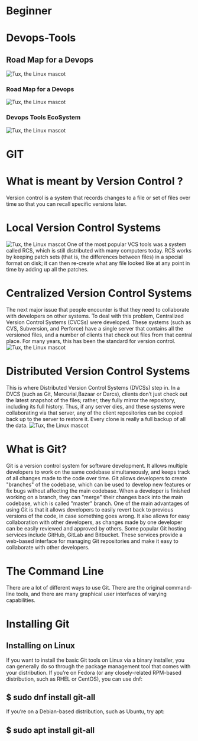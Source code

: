 # Beginner
# Devops-Tools
## Road Map for a Devops
![Tux, the Linux mascot](/Beginner-/IMAGES/Devops-roadMap.png)
### Road Map for a Devops
![Tux, the Linux mascot](/Beginner-/IMAGES/devops-roadmap2.png)
### Devops Tools EcoSystem
![Tux, the Linux mascot](/Beginner-/IMAGES/devops-tools-ecosystem.png)
# **GIT**
# **What is meant by Version Control ?**
Version control is a system that records changes to a file or set of files over time so that you can recall specific versions later.
# **Local Version Control Systems**
![Tux, the Linux mascot](/Beginner-/IMAGES/localversioncontrol.png)
One of the most popular VCS tools was a system called RCS, which is still distributed with many computers today. RCS works by keeping patch sets (that is, the differences between files) in a special format on disk; it can then re-create what any file looked like at any point in time by adding up all the patches.
# **Centralized Version Control Systems**
The next major issue that people encounter is that they need to collaborate with developers on other systems. To deal with this problem, Centralized Version Control Systems (CVCSs) were developed. These systems (such as CVS, Subversion, and Perforce) have a single server that contains all the versioned files, and a number of clients that check out files from that central place. For many years, this has been the standard for version control.
![Tux, the Linux mascot](/Beginner-/IMAGES/centralizedversioncontrol.png)
# **Distributed Version Control Systems**
This is where Distributed Version Control Systems (DVCSs) step in. In a DVCS (such as Git, Mercurial,Bazaar or Darcs), clients don’t just check out the latest snapshot of the files; rather, they fully mirror the repository, including its full history. Thus, if any server dies, and these systems were collaborating via that server, any of the client repositories can be copied back up to the server to restore it. Every clone is really a full backup of all the data.
![Tux, the Linux mascot](/Beginner-/IMAGES/distributedversioncontrol.png)
# **What is Git?**
Git is a version control system for software development. It allows multiple developers to work on the same codebase simultaneously, and keeps track of all changes made to the code over time.
Git allows developers to create "branches" of the codebase, which can be used to develop new features or fix bugs without affecting the main codebase. When a developer is finished working on a branch, they can "merge" their changes back into the main codebase, which is called "master" branch.
One of the main advantages of using Git is that it allows developers to easily revert back to previous versions of the code, in case something goes wrong. It also allows for easy collaboration with other developers, as changes made by one developer can be easily reviewed and approved by others.
Some popular Git hosting services include GitHub, GitLab and Bitbucket. These services provide a web-based interface for managing Git repositories and make it easy to collaborate with other developers.
# **The Command Line**
There are a lot of different ways to use Git. There are the original command-line tools, and there
are many graphical user interfaces of varying capabilities.
# **Installing Git**
## **Installing on Linux**
If you want to install the basic Git tools on Linux via a binary installer, you can generally do so through the package management tool that comes with your distribution. If you’re on Fedora (or any closely-related RPM-based distribution, such as RHEL or CentOS), you can use dnf:
## **$ sudo dnf install git-all**
If you’re on a Debian-based distribution, such as Ubuntu, try apt:
## **$ sudo apt install git-all**
